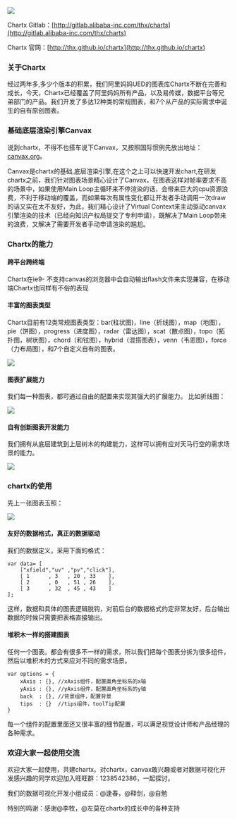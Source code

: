 
![](https://img.alicdn.com/tps/TB14JPTJpXXXXbHXXXXXXXXXXXX-697-303.png)

Chartx Gitlab：[http://gitlab.alibaba-inc.com/thx/charts](http://gitlab.alibaba-inc.com/thx/charts)

Chartx 官网：[http://thx.github.io/chartx](http://thx.github.io/chartx)

### 关于Chartx
        
经过两年多,多少个版本的积累，我们阿里妈妈UED的图表库Chartx不断在完善和成长，今天，Chartx已经覆盖了阿里妈妈所有产品，以及易传媒，数据平台等兄弟部门的产品。我们开发了多达12种类的常规图表，和7个从产品的实际需求中诞生的自有原创图表。


### 基础底层渲染引擎Canvax

说到chartx，不得不也搭车说下Canvax，又按照国际惯例先放出地址：[canvax.org](http://canvax.org)。

Canvax是chartx的基础,底层渲染引擎,在这个之上可以快速开发chart,在研发chartx之前，我们针对图表场景精心设计了Canvax，在图表这样对帧率要求不高的场景中，如果使用Main Loop主循环来不停渲染的话，会带来巨大的cpu资源浪费，不利于移动端的覆盖，而如果每次有属性变化都让开发者手动调用一次draw的话又实在太不友好，为此，我们精心设计了Virtual Context来主动驱动canvax引擎渲染的技术（已经向知识产权局提交了专利申请），既解决了Main Loop带来的浪费，又解决了需要开发者手动申请渲染的尴尬。



### Chartx的能力

#### 跨平台跨终端

Chartx在ie9- 不支持canvas的浏览器中会自动输出flash文件来实现兼容，在移动端Chartx也同样有不俗的表现

#### 丰富的图表类型

Chartx目前有12类常规图表类型：bar(柱状图)，line（折线图），map（地图），pie（饼图），progress（进度图），radar（雷达图），scat（散点图），topo（拓扑图，树状图），chord（和铉图），hybrid（混搭图表），venn（韦恩图），force（力布局图），和7个自定义自有的图表。


![](https://img.alicdn.com/tps/TB165YGJpXXXXagXVXXXXXXXXXX-818-1374.jpg)

#### 图表扩展能力

我们每一种图表，都可通过自由的配置来实现其强大的扩展能力。
比如折线图：

![](https://img.alicdn.com/tps/TB1EMfOJpXXXXbOXpXXXXXXXXXX-1074-974.jpg)


#### 自有创新图表开发能力

我们拥有从底层建筑到上层树木的构建能力，这样可以拥有应对天马行空的需求场景的能力。

![](https://img.alicdn.com/tps/TB19TDBJpXXXXc_XVXXXXXXXXXX-1066-580.jpg)


### chartx的使用

先上一张图表玉照：

![](https://img.alicdn.com/tps/TB1GHLrJpXXXXb4aXXXXXXXXXXX-602-310.png)

#### 友好的数据格式，真正的数据驱动

我们的数据定义，采用下面的格式：

```
var data= [
    ["xfield","uv" ,"pv","click"],
    [ 1      , 3   , 20 , 33    ],
    [ 2      , 0   , 51 , 26    ],
    [ 3      , 32  , 45 , 43    ]
];     
```
这样，数据和具体的图表逻辑脱钩，对前后台的数据格式约定非常友好，后台输出数据的时候只需要把表格直接输出。


#### 堆积木一样的搭建图表

任何一个图表。都会有很多不一样的需求，所以我们把每个图表分拆为很多组件，然后以堆积木的方式来应对不同的需求场景。

```
var options = {
    xAxis : {}, //xAxis组件，配置直角坐标系的x轴
    yAxis : {}, //yAxis组件，配置直角坐标系的y轴
    back  : {}, //背景组件，配置背景
    tips  : {}  //tips组件，toolTip配置 
}
```
每一个组件的配置里面还又很丰富的细节配置，可以满足视觉设计师和产品经理的各种需求。



### 欢迎大家一起使用交流

欢迎大家一起使用，共建chartx。对chartx，canvax敢兴趣或者对数据可视化开发感兴趣的同学欢迎加入旺旺群：1238542386，一起探讨。

我们的数据可视化开发小组成员：@逢春，@释剑，@自勉

特别的鸣谢：感谢@李牧，@左莫在chartx的成长中的各种支持



